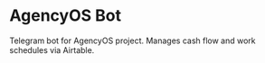 # AgencyOS Bot

Telegram bot for AgencyOS project. Manages cash flow and work schedules via Airtable. 
